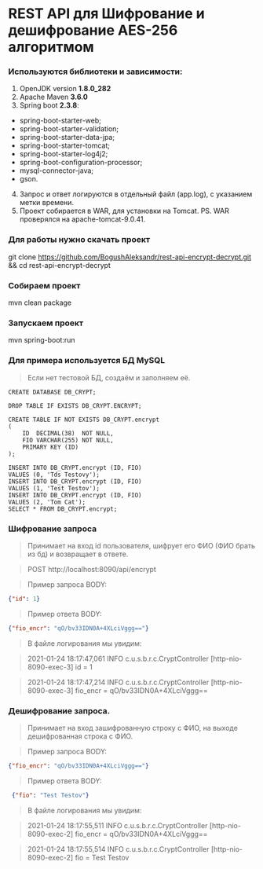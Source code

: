 # REST API для Шифрование и дешифрование AES-256 алгоритмом
### Используются библиотеки и зависимости:
1. OpenJDK version **1.8.0_282**
2. Apache Maven **3.6.0**
3. Spring boot **2.3.8**:
  + spring-boot-starter-web;
  + spring-boot-starter-validation;
  + spring-boot-starter-data-jpa;
  + spring-boot-starter-tomcat;
  + spring-boot-starter-log4j2;
  + spring-boot-configuration-processor;
  + mysql-connector-java;
  + gson.
4. Запрос и ответ логируются в отдельный файл (app.log), с указанием метки времени.
5. Проект собирается в WAR, для установки на Tomcat.
PS. WAR проверялся на apache-tomcat-9.0.41.
### Для работы нужно скачать проект 
git clone https://github.com/BogushAleksandr/rest-api-encrypt-decrypt.git && cd rest-api-encrypt-decrypt
### Собираем проект
mvn clean package
### Запускаем проект 
mvn spring-boot:run
### Для примера используется БД MySQL
>Если нет тестовой БД, создаём и заполняем её.
```mysql
CREATE DATABASE DB_CRYPT;

DROP TABLE IF EXISTS DB_CRYPT.ENCRYPT;

CREATE TABLE IF NOT EXISTS DB_CRYPT.encrypt
(
    ID  DECIMAL(38)  NOT NULL,
    FIO VARCHAR(255) NOT NULL,
    PRIMARY KEY (ID)
);

INSERT INTO DB_CRYPT.encrypt (ID, FIO)
VALUES (0, 'Tds Testovy');
INSERT INTO DB_CRYPT.encrypt (ID, FIO)
VALUES (1, 'Test Testov');
INSERT INTO DB_CRYPT.encrypt (ID, FIO)
VALUES (2, 'Tom Cat');
SELECT * FROM DB_CRYPT.encrypt;
```
### Шифрование запроса
>Принимает на вход id пользователя, шифрует его ФИО (ФИО брать из бд) и возвращает в ответе.

>POST http://localhost:8090/api/encrypt

>Пример запроса BODY:
```json
{"id": 1}
```
>Пример ответа BODY:
```json
{"fio_encr": "qO/bv33IDN0A+4XLciVggg=="}
```
>В файле логирования мы увидим:

> 2021-01-24 18:17:47,061 INFO c.u.s.b.r.c.CryptController [http-nio-8090-exec-3] id = 1

> 2021-01-24 18:17:47,214 INFO c.u.s.b.r.c.CryptController [http-nio-8090-exec-3] fio_encr = qO/bv33IDN0A+4XLciVggg==

### Дешифрование запроса.
>   Принимает на вход зашифрованную строку с ФИО, на выходе дешифрованная строка с ФИО.

>   Пример запроса BODY:
```json
{"fio_encr": "qO/bv33IDN0A+4XLciVggg=="}
```
>   Пример ответа BODY:

```json
 {"fio": "Test Testov"}
```  
>В файле логирования мы увидим:

> 2021-01-24 18:17:55,511 INFO c.u.s.b.r.c.CryptController [http-nio-8090-exec-2] fio_encr = qO/bv33IDN0A+4XLciVggg==

> 2021-01-24 18:17:55,514 INFO c.u.s.b.r.c.CryptController [http-nio-8090-exec-2] fio = Test Testov